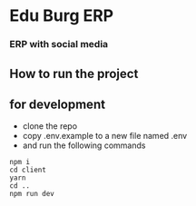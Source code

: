 # Edu Burg ERP
### ERP with social media


## How to run the project

## for development

- clone the repo
- copy .env.example to a new file named .env
- and run the following commands

```
npm i 
cd client 
yarn
cd ..
npm run dev

```